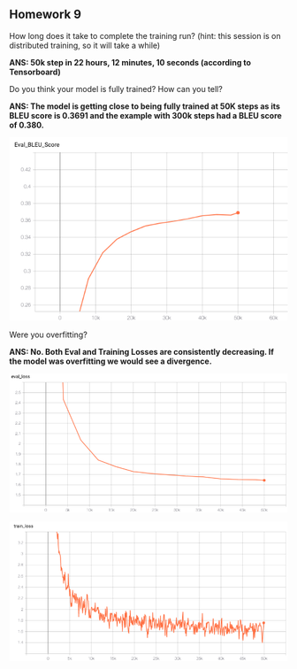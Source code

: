 ## Homework 9 ##

How long does it take to complete the training run? (hint: this session is on distributed training, so it will take a while)

**ANS:  50k step in 22 hours, 12 minutes, 10 seconds (according to Tensorboard)**


Do you think your model is fully trained? How can you tell?

**ANS: The model is getting close to being fully trained at 50K steps as its BLEU score is 0.3691 and the example with 300k steps
had a BLEU score of 0.380.**

![Model BLEU Score 0.3691](images/TensorBoard_BLUE.png)

Were you overfitting?

**ANS: No. Both Eval and Training Losses are consistently decreasing.
If the model was overfitting we would see a divergence.**

![Model Eval Loss](images/TensorBoard_eval_loss.png)

![Model Train Loss](images/TensorBoard_train_loss.png)